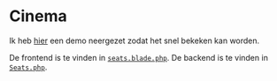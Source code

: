# Cinema

Ik heb [hier](https://cinema.iruoy.com/) een demo neergezet zodat het snel bekeken kan worden.

De frontend is te vinden in [`seats.blade.php`](https://github.com/iruoy/esites-cinema/blob/master/resources/views/livewire/components/seats.blade.php).
De backend is te vinden in [`Seats.php`](https://github.com/iruoy/esites-cinema/blob/master/app/Http/Livewire/Components/Seats.php).
